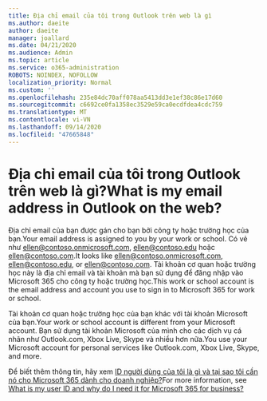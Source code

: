 ```yaml
---
title: Địa chỉ email của tôi trong Outlook trên web là gì
ms.author: daeite
author: daeite
manager: joallard
ms.date: 04/21/2020
ms.audience: Admin
ms.topic: article
ms.service: o365-administration
ROBOTS: NOINDEX, NOFOLLOW
localization_priority: Normal
ms.custom: ''
ms.openlocfilehash: 235e84dc70aff078aa5413dd3e1ef38c86e17d60
ms.sourcegitcommit: c6692ce0fa1358ec3529e59ca0ecdfdea4cdc759
ms.translationtype: MT
ms.contentlocale: vi-VN
ms.lasthandoff: 09/14/2020
ms.locfileid: "47665848"
---
```

# <a name="what-is-my-email-address-in-outlook-on-the-web"></a><span data-ttu-id="ad040-102">Địa chỉ email của tôi trong Outlook trên web là gì?</span><span class="sxs-lookup"><span data-stu-id="ad040-102">What is my email address in Outlook on the web?</span></span>

<span data-ttu-id="ad040-103">Địa chỉ email của bạn được gán cho bạn bởi công ty hoặc trường học của bạn.</span><span class="sxs-lookup"><span data-stu-id="ad040-103">Your email address is assigned to you by your work or school.</span></span> <span data-ttu-id="ad040-104">Có vẻ như ellen@contoso.onmicrosoft.com, ellen@contoso.edu hoặc ellen@contoso.com.</span><span class="sxs-lookup"><span data-stu-id="ad040-104">It looks like ellen@contoso.onmicrosoft.com, ellen@contoso.edu, or ellen@contoso.com.</span></span> <span data-ttu-id="ad040-105">Tài khoản cơ quan hoặc trường học này là địa chỉ email và tài khoản mà bạn sử dụng để đăng nhập vào Microsoft 365 cho công ty hoặc trường học.</span><span class="sxs-lookup"><span data-stu-id="ad040-105">This work or school account is the email address and account you use to sign in to Microsoft 365 for work or school.</span></span>

<span data-ttu-id="ad040-106">Tài khoản cơ quan hoặc trường học của bạn khác với tài khoản Microsoft của bạn.</span><span class="sxs-lookup"><span data-stu-id="ad040-106">Your work or school account is different from your Microsoft account.</span></span> <span data-ttu-id="ad040-107">Bạn sử dụng tài khoản Microsoft của mình cho các dịch vụ cá nhân như Outlook.com, Xbox Live, Skype và nhiều hơn nữa.</span><span class="sxs-lookup"><span data-stu-id="ad040-107">You use your Microsoft account for personal services like Outlook.com, Xbox Live, Skype, and more.</span></span>

<span data-ttu-id="ad040-108">Để biết thêm thông tin, hãy xem [ID người dùng của tôi là gì và tại sao tôi cần nó cho Microsoft 365 dành cho doanh nghiệp?](https://support.office.com/article/37da662b-5da6-4b56-a091-2731b2ecc8b4)</span><span class="sxs-lookup"><span data-stu-id="ad040-108">For more information, see [What is my user ID and why do I need it for Microsoft 365 for business?](https://support.office.com/article/37da662b-5da6-4b56-a091-2731b2ecc8b4)</span></span>